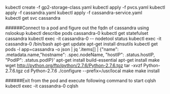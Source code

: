 kubectl create -f gp2-storage-class.yaml 
kubectl apply -f pvcs.yaml 
kubectl apply -f cassandra.yaml
kubectl apply -f cassandra-service.yaml  
kubectl get svc cassandra

######Connect to a pod and figure out the fqdn of cassandra using nslookup
kubectl describe pods cassandra-0
kubectl get statefulset cassandra 
kubectl exec -it cassandra-0 -- nodetool status
kubectl exec -it cassandra-0 /bin/bash
apt-get update
apt-get install dnsutils
kubectl get pods -l app=cassandra -o json | jq '.items[] | {"name": .metadata.name,"hostname": .spec.nodeName, "hostIP": .status.hostIP, "PodIP": .status.podIP}'
apt-get install build-essential
apt-get install make
wget http://python.org/ftp/python/2.7.6/Python-2.7.6.tgz
tar -xvzf Python-2.7.6.tgz
cd Python-2.7.6
./configure --prefix=/usr/local
make
make install

######Exit from the pod and execute following command to start cqlsh
kubectl exec -it cassandra-0 cqlsh






